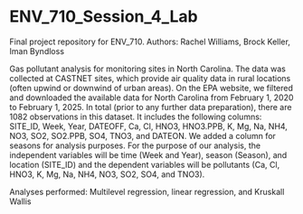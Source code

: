 # ENV_710_Session_4_Lab

Final project repository for ENV_710.
Authors: Rachel Williams, Brock Keller, Iman Byndloss

Gas pollutant analysis for monitoring sites in North Carolina. The data was 
collected at CASTNET sites, which provide air quality data in rural locations 
(often upwind or downwind of urban areas). On the EPA website, we filtered and 
downloaded the available data for North Carolina from February 1, 2020 to 
February 1, 2025. In total (prior to any further data preparation), there are 
1082 observations in this dataset. It includes the following columns: SITE_ID, 
Week, Year, DATEOFF, Ca, Cl, HNO3, HNO3.PPB, K, Mg, Na, NH4, NO3, SO2, SO2.PPB, 
SO4, TNO3, and DATEON. We added a column for seasons for analysis purposes. For 
the purpose of our analysis, the independent variables will be time (Week and 
Year), season (Season), and location (SITE_ID) and the dependent variables will be 
pollutants (Ca, Cl, HNO3, K, Mg, Na, NH4, NO3, SO2, SO4, and TNO3).

Analyses performed: Multilevel regression, linear regression, and Kruskall Wallis
